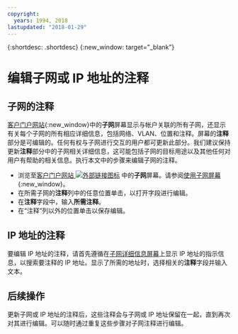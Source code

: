 ```yaml
---
copyright:
  years: 1994, 2018
lastupdated: "2018-01-29"
---
```

{:shortdesc: .shortdesc}
{:new_window: target="_blank"}

# 编辑子网或 IP 地址的注释

## 子网的注释
[客户门户网站](https://control.softlayer.com/){:new_window}中的**子网**屏幕显示与帐户关联的所有子网，还显示有关每个子网的所有相应详细信息，包括网络、VLAN、位置和注释。屏幕的**注释**部分是可编辑的。任何有权与子网进行交互的用户都可更新此部分。我们建议保持更新**注释**部分中的子网相关详细信息，这可能包括子网的目标用途以及其他任何对用户有帮助的相关信息。执行本文中的步骤来编辑子网的注释。

* 浏览至[客户门户网站 ![外部链接图标](../../icons/launch-glyph.svg "外部链接图标")](https://control.softlayer.com/) 中的**子网**屏幕。请参阅[使用子网屏幕](subnets-screen.html){:new_window}。
* 在所需子网的**注释**列中的任意位置单击，以打开字段进行编辑。
* 在**注释**字段中，输入**所需注释**。
* 在“注释”列以外的位置单击以保存编辑。

## IP 地址的注释

要编辑 IP 地址的注释，请首先遵循在[子网详细信息屏幕](filter-ip.html#filter-ip-addresses-on-the-subnet-details-screen)上显示 IP 地址的指示信息，以搜索要注释的 IP 地址。显示了所需的地址时，选择相关的**注释**字段并输入文本。

## 后续操作

更新子网或 IP 地址的注释后，这些注释会与子网或 IP 地址保留在一起，直到再次对其进行编辑。可以随时通过重复这些步骤对子网注释进行编辑。
